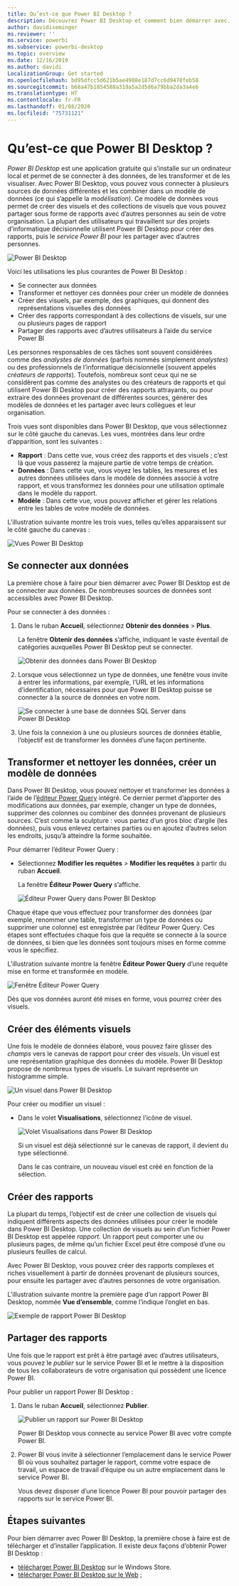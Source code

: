 ```yaml
---
title: Qu’est-ce que Power BI Desktop ?
description: Découvrez Power BI Desktop et comment bien démarrer avec.
author: davidiseminger
ms.reviewer: ''
ms.service: powerbi
ms.subservice: powerbi-desktop
ms.topic: overview
ms.date: 12/16/2019
ms.author: davidi
LocalizationGroup: Get started
ms.openlocfilehash: bd95dfcc5d621b5ae4988e187d7cc6d9478feb58
ms.sourcegitcommit: b68a47b1854588a319a5a2d5d6a79bba2da3a4e6
ms.translationtype: HT
ms.contentlocale: fr-FR
ms.lasthandoff: 01/08/2020
ms.locfileid: "75731121"
---
```

# <a name="what-is-power-bi-desktop"></a>Qu’est-ce que Power BI Desktop ?

*Power BI Desktop* est une application gratuite qui s’installe sur un ordinateur local et permet de se connecter à des données, de les transformer et de les visualiser. Avec Power BI Desktop, vous pouvez vous connecter à plusieurs sources de données différentes et les combiner dans un modèle de données (ce qui s’appelle la *modélisation*). Ce modèle de données vous permet de créer des visuels et des collections de visuels que vous pouvez partager sous forme de rapports avec d’autres personnes au sein de votre organisation. La plupart des utilisateurs qui travaillent sur des projets d’informatique décisionnelle utilisent Power BI Desktop pour créer des rapports, puis le *service Power BI* pour les partager avec d’autres personnes.

![Power BI Desktop](media/desktop-what-is-desktop/what-is-desktop_01.png)

Voici les utilisations les plus courantes de Power BI Desktop :

* Se connecter aux données
* Transformer et nettoyer ces données pour créer un modèle de données
* Créer des visuels, par exemple, des graphiques, qui donnent des représentations visuelles des données
* Créer des rapports correspondant à des collections de visuels, sur une ou plusieurs pages de rapport
* Partager des rapports avec d’autres utilisateurs à l’aide du service Power BI

Les personnes responsables de ces tâches sont souvent considérées comme des *analystes de données* (parfois nommés simplement *analystes*) ou des professionnels de l’informatique décisionnelle (souvent appelés *créateurs de rapports*). Toutefois, nombreux sont ceux qui ne se considèrent pas comme des analystes ou des créateurs de rapports et qui utilisent Power BI Desktop pour créer des rapports attrayants, ou pour extraire des données provenant de différentes sources, générer des modèles de données et les partager avec leurs collègues et leur organisation.

Trois vues sont disponibles dans Power BI Desktop, que vous sélectionnez sur le côté gauche du canevas. Les vues, montrées dans leur ordre d’apparition, sont les suivantes :
* **Rapport** : Dans cette vue, vous créez des rapports et des visuels ; c’est là que vous passerez la majeure partie de votre temps de création.
* **Données** : Dans cette vue, vous voyez les tables, les mesures et les autres données utilisées dans le modèle de données associé à votre rapport, et vous transformez les données pour une utilisation optimale dans le modèle du rapport.
* **Modèle** : Dans cette vue, vous pouvez afficher et gérer les relations entre les tables de votre modèle de données.

L’illustration suivante montre les trois vues, telles qu’elles apparaissent sur le côté gauche du canevas :

![Vues Power BI Desktop](media/desktop-what-is-desktop/what-is-desktop-07.png)
 

## <a name="connect-to-data"></a>Se connecter aux données
La première chose à faire pour bien démarrer avec Power BI Desktop est de se connecter aux données. De nombreuses sources de données sont accessibles avec Power BI Desktop. 

Pour se connecter à des données :

1. Dans le ruban **Accueil**, sélectionnez **Obtenir des données** > **Plus**. 

   La fenêtre **Obtenir des données** s’affiche, indiquant le vaste éventail de catégories auxquelles Power BI Desktop peut se connecter.

   ![Obtenir des données dans Power BI Desktop](media/desktop-what-is-desktop/what-is-desktop_02.png)

2. Lorsque vous sélectionnez un type de données, une fenêtre vous invite à entrer les informations, par exemple, l’URL et les informations d’identification, nécessaires pour que Power BI Desktop puisse se connecter à la source de données en votre nom.

   ![Se connecter à une base de données SQL Server dans Power BI Desktop](media/desktop-what-is-desktop/what-is-desktop_03.png)

3. Une fois la connexion à une ou plusieurs sources de données établie, l’objectif est de transformer les données d’une façon pertinente.

## <a name="transform-and-clean-data-create-a-model"></a>Transformer et nettoyer les données, créer un modèle de données

Dans Power BI Desktop, vous pouvez nettoyer et transformer les données à l’aide de l’[éditeur Power Query](https://docs.microsoft.com/power-bi/desktop-query-overview) intégré. Ce dernier permet d’apporter des modifications aux données, par exemple, changer un type de données, supprimer des colonnes ou combiner des données provenant de plusieurs sources. C’est comme la sculpture : vous partez d’un gros bloc d’argile (les données), puis vous enlevez certaines parties ou en ajoutez d’autres selon les endroits, jusqu’à atteindre la forme souhaitée. 

Pour démarrer l’éditeur Power Query :

- Sélectionnez **Modifier les requêtes** > **Modifier les requêtes** à partir du ruban **Accueil**.

   La fenêtre **Éditeur Power Query** s’affiche.

   ![Éditeur Power Query dans Power BI Desktop](media/desktop-getting-started/designer_gsg_editquery.png)

Chaque étape que vous effectuez pour transformer des données (par exemple, renommer une table, transformer un type de données ou supprimer une colonne) est enregistrée par l’éditeur Power Query. Ces étapes sont effectuées chaque fois que la requête se connecte à la source de données, si bien que les données sont toujours mises en forme comme vous le spécifiez.

L’illustration suivante montre la fenêtre **Éditeur Power Query** d’une requête mise en forme et transformée en modèle.

 ![Fenêtre Éditeur Power Query](media/desktop-getting-started/shapecombine_querysettingsfinished.png)

Dès que vos données auront été mises en forme, vous pourrez créer des visuels. 

## <a name="create-visuals"></a>Créer des éléments visuels 

Une fois le modèle de données élaboré, vous pouvez faire glisser des *champs* vers le canevas de rapport pour créer des *visuels*. Un visuel est une représentation graphique des données du modèle. Power BI Desktop propose de nombreux types de visuels. Le suivant représente un histogramme simple. 

![Un visuel dans Power BI Desktop](media/desktop-what-is-desktop/what-is-desktop_04.png)

Pour créer ou modifier un visuel : 

- Dans le volet **Visualisations**, sélectionnez l’icône de visuel. 

   ![Volet Visualisations dans Power BI Desktop](media/desktop-what-is-desktop/what-is-desktop_05.png)

   Si un visuel est déjà sélectionné sur le canevas de rapport, il devient du type sélectionné. 

   Dans le cas contraire, un nouveau visuel est créé en fonction de la sélection.


## <a name="create-reports"></a>Créer des rapports

La plupart du temps, l’objectif est de créer une collection de visuels qui indiquent différents aspects des données utilisées pour créer le modèle dans Power BI Desktop. Une collection de visuels au sein d’un fichier Power BI Desktop est appelée *rapport*. Un rapport peut comporter une ou plusieurs pages, de même qu’un fichier Excel peut être composé d’une ou plusieurs feuilles de calcul. 

Avec Power BI Desktop, vous pouvez créer des rapports complexes et riches visuellement à partir de données provenant de plusieurs sources, pour ensuite les partager avec d’autres personnes de votre organisation.

L’illustration suivante montre la première page d’un rapport Power BI Desktop, nommée **Vue d’ensemble**, comme l’indique l’onglet en bas. 

![Exemple de rapport Power BI Desktop](media/desktop-what-is-desktop/what-is-desktop_01.png)

## <a name="share-reports"></a>Partager des rapports

Une fois que le rapport est prêt à être partagé avec d’autres utilisateurs, vous pouvez le *publier* sur le service Power BI et le mettre à la disposition de tous les collaborateurs de votre organisation qui possèdent une licence Power BI. 

Pour publier un rapport Power BI Desktop : 

1. Dans le ruban **Accueil**, sélectionnez **Publier**.

   ![Publier un rapport sur Power BI Desktop](media/desktop-what-is-desktop/what-is-desktop_06.png)

   Power BI Desktop vous connecte au service Power BI avec votre compte Power BI. 

2. Power BI vous invite à sélectionner l’emplacement dans le service Power BI où vous souhaitez partager le rapport, comme votre espace de travail, un espace de travail d’équipe ou un autre emplacement dans le service Power BI. 

   Vous devez disposer d’une licence Power BI pour pouvoir partager des rapports sur le service Power BI.


## <a name="next-steps"></a>Étapes suivantes

Pour bien démarrer avec Power BI Desktop, la première chose à faire est de télécharger et d’installer l’application. Il existe deux façons d’obtenir Power BI Desktop :

* [télécharger Power BI Desktop](https://aka.ms/pbidesktopstore) sur le Windows Store.
* [télécharger Power BI Desktop sur le Web](https://docs.microsoft.com/power-bi/desktop-get-the-desktop#download-power-bi-desktop-directly) ;

